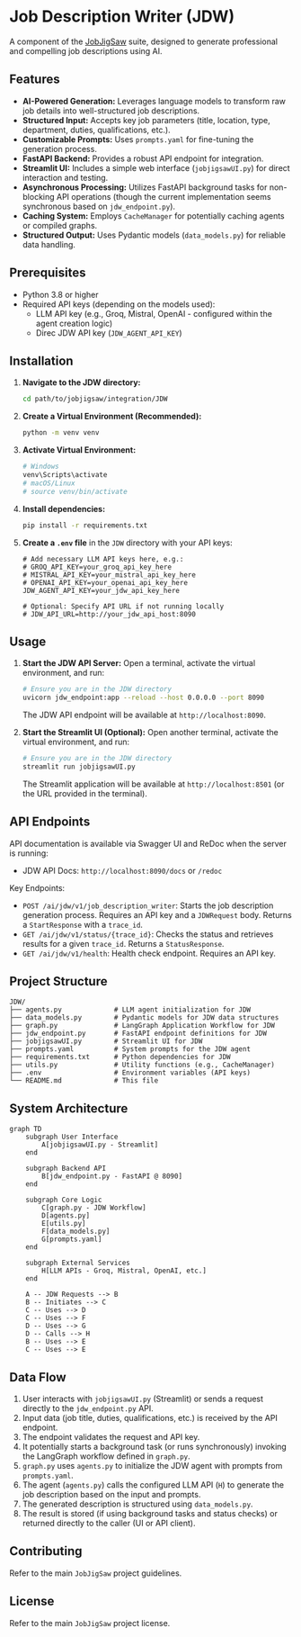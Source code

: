 # Job Description Writer (JDW)

A component of the [JobJigSaw](https://github.com/rhyliieee/JobJigSaw) suite, designed to generate professional and compelling job descriptions using AI.

## Features

- **AI-Powered Generation:** Leverages language models to transform raw job details into well-structured job descriptions.
- **Structured Input:** Accepts key job parameters (title, location, type, department, duties, qualifications, etc.).
- **Customizable Prompts:** Uses `prompts.yaml` for fine-tuning the generation process.
- **FastAPI Backend:** Provides a robust API endpoint for integration.
- **Streamlit UI:** Includes a simple web interface (`jobjigsawUI.py`) for direct interaction and testing.
- **Asynchronous Processing:** Utilizes FastAPI background tasks for non-blocking API operations (though the current implementation seems synchronous based on `jdw_endpoint.py`).
- **Caching System:** Employs `CacheManager` for potentially caching agents or compiled graphs.
- **Structured Output:** Uses Pydantic models (`data_models.py`) for reliable data handling.

## Prerequisites

- Python 3.8 or higher
- Required API keys (depending on the models used):
  - LLM API key (e.g., Groq, Mistral, OpenAI - configured within the agent creation logic)
  - Direc JDW API key (`JDW_AGENT_API_KEY`)

## Installation

1.  **Navigate to the JDW directory:**
    ```bash
    cd path/to/jobjigsaw/integration/JDW 
    ```
2.  **Create a Virtual Environment (Recommended):**
    ```bash
    python -m venv venv
    ```
3.  **Activate Virtual Environment:**
    ```bash
    # Windows
    venv\Scripts\activate
    # macOS/Linux
    # source venv/bin/activate
    ```
4.  **Install dependencies:**
    ```bash
    pip install -r requirements.txt
    ```
5.  **Create a `.env` file** in the `JDW` directory with your API keys:
    ```env
    # Add necessary LLM API keys here, e.g.:
    # GROQ_API_KEY=your_groq_api_key_here
    # MISTRAL_API_KEY=your_mistral_api_key_here
    # OPENAI_API_KEY=your_openai_api_key_here
    JDW_AGENT_API_KEY=your_jdw_api_key_here

    # Optional: Specify API URL if not running locally
    # JDW_API_URL=http://your_jdw_api_host:8090 
    ```

## Usage

1.  **Start the JDW API Server:**
    Open a terminal, activate the virtual environment, and run:
    ```bash
    # Ensure you are in the JDW directory
    uvicorn jdw_endpoint:app --reload --host 0.0.0.0 --port 8090 
    ```
    The JDW API endpoint will be available at `http://localhost:8090`.

2.  **Start the Streamlit UI (Optional):**
    Open another terminal, activate the virtual environment, and run:
    ```bash
    # Ensure you are in the JDW directory
    streamlit run jobjigsawUI.py
    ```
    The Streamlit application will be available at `http://localhost:8501` (or the URL provided in the terminal).

## API Endpoints

API documentation is available via Swagger UI and ReDoc when the server is running:
- JDW API Docs: `http://localhost:8090/docs` or `/redoc`

Key Endpoints:
- `POST /ai/jdw/v1/job_description_writer`: Starts the job description generation process. Requires an API key and a `JDWRequest` body. Returns a `StartResponse` with a `trace_id`.
- `GET /ai/jdw/v1/status/{trace_id}`: Checks the status and retrieves results for a given `trace_id`. Returns a `StatusResponse`.
- `GET /ai/jdw/v1/health`: Health check endpoint. Requires an API key.

## Project Structure

```
JDW/
├── agents.py             # LLM agent initialization for JDW
├── data_models.py        # Pydantic models for JDW data structures
├── graph.py              # LangGraph Application Workflow for JDW
├── jdw_endpoint.py       # FastAPI endpoint definitions for JDW
├── jobjigsawUI.py        # Streamlit UI for JDW
├── prompts.yaml          # System prompts for the JDW agent
├── requirements.txt      # Python dependencies for JDW
├── utils.py              # Utility functions (e.g., CacheManager)
├── .env                  # Environment variables (API keys)
└── README.md             # This file
```

## System Architecture

```mermaid
graph TD
    subgraph User Interface
        A[jobjigsawUI.py - Streamlit]
    end

    subgraph Backend API
        B[jdw_endpoint.py - FastAPI @ 8090]
    end

    subgraph Core Logic
        C[graph.py - JDW Workflow]
        D[agents.py]
        E[utils.py]
        F[data_models.py]
        G[prompts.yaml]
    end

    subgraph External Services
        H[LLM APIs - Groq, Mistral, OpenAI, etc.]
    end

    A -- JDW Requests --> B
    B -- Initiates --> C
    C -- Uses --> D
    C -- Uses --> F
    D -- Uses --> G
    D -- Calls --> H
    B -- Uses --> E
    C -- Uses --> E

```

## Data Flow

1.  User interacts with `jobjigsawUI.py` (Streamlit) or sends a request directly to the `jdw_endpoint.py` API.
2.  Input data (job title, duties, qualifications, etc.) is received by the API endpoint.
3.  The endpoint validates the request and API key.
4.  It potentially starts a background task (or runs synchronously) invoking the LangGraph workflow defined in `graph.py`.
5.  `graph.py` uses `agents.py` to initialize the JDW agent with prompts from `prompts.yaml`.
6.  The agent (`agents.py`) calls the configured LLM API (`H`) to generate the job description based on the input and prompts.
7.  The generated description is structured using `data_models.py`.
8.  The result is stored (if using background tasks and status checks) or returned directly to the caller (UI or API client).

## Contributing

Refer to the main `JobJigSaw` project guidelines.

## License

Refer to the main `JobJigSaw` project license.
